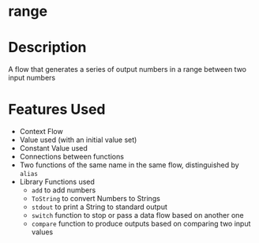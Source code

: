 range
==

Description
===
A flow that generates a series of output numbers in a range between two input numbers

Features Used
===
* Context Flow
* Value used (with an initial value set)
* Constant Value used
* Connections between functions
* Two functions of the same name in the same flow, distinguished by `alias`
* Library Functions used
    * `add` to add numbers
    * `ToString` to convert Numbers to Strings
    * `stdout` to print a String to standard output
    * `switch` function to stop or pass a data flow based on another one
    * `compare` function to produce outputs based on comparing two input values